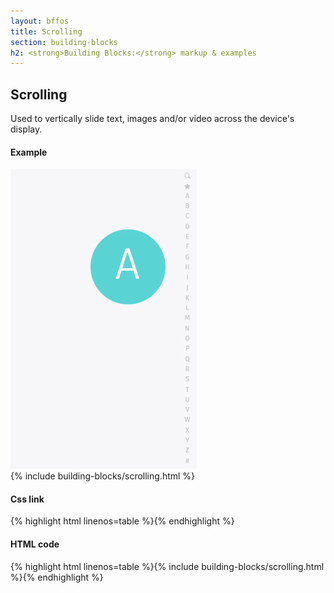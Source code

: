 ```yaml
---
layout: bffos
title: Scrolling
section: building-blocks
h2: <strong>Building Blocks:</strong> markup & examples
---
```


## Scrolling

Used to vertically slide text, images and/or video across the device's display.

<div>
  <h4>Example</h4>
  <section class="example">
    <img src="../images/BB/scrolling.jpg" alt="Scrolling (Image replacing code)"/>
    <article class="full frame">{% include building-blocks/scrolling.html %}</article>
  </section>

  <h4>Css link</h4>
  {% highlight html linenos=table %}<link href="(your styles folder)/style/scrolling.css" rel="stylesheet" type="text/css">{% endhighlight %}


  <h4>HTML code</h4>
  {% highlight html linenos=table %}{% include building-blocks/scrolling.html %}{% endhighlight %}
</div>
